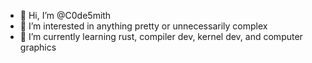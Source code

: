 - 👋 Hi, I’m @C0de5mith
- 👀 I’m interested in anything pretty or unnecessarily complex
- 🌱 I’m currently learning rust, compiler dev, kernel dev, and computer graphics

<!---
C0de5mith/C0de5mith is a ✨ special ✨ repository because its `README.md` (this file) appears on your GitHub profile.
You can click the Preview link to take a look at your changes.
--->
